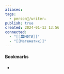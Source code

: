 ```yaml
---
aliases: 
tags:
  - person👤/writer✏️
publish: true
created: 2024-01-13 13:56
connected:
  - "[[🏛МФТИ]]"
  - "[[Математик]]"
---
```





#### Bookmarks
- 
